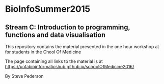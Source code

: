 # BioInfoSummer2015
## Stream C: Introduction to programming, functions and data visualisation

This repository contains the material presented in the one hour workshop at for students in the Chool Of Medicine

The page containing all links to the material is at https://uofabioinformaticshub.github.io/schoolOfMedicine2016/

By Steve Pederson
